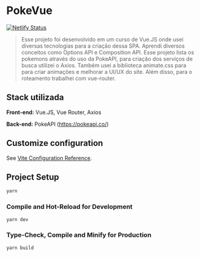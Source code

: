 # PokeVue
[![Netlify Status](https://api.netlify.com/api/v1/badges/3e728b82-a463-4cfb-9311-c91a566bff17/deploy-status)](https://app.netlify.com/sites/marco-poke-vue/deploys)

>Esse projeto foi desenvolvido em um curso de Vue.JS onde usei diversas tecnologias para a criação dessa SPA. Aprendi diversos conceitos como Options API e Composition API. 
Esse projeto lista os pokemons através do uso da PokeAPI, para criação dos serviços de busca utilizei o Axios. 
Também usei a biblioteca animate.css para para criar animações e melhorar a UI/UX do site. Além disso, para o roteamento trabalhei com vue-router.
    
## Stack utilizada

**Front-end:** Vue.JS, Vue Router, Axios

**Back-end:** PokeAPI  (https://pokeapi.co/)


## Customize configuration

See [Vite Configuration Reference](https://vitejs.dev/config/).

## Project Setup

```sh
yarn
```

### Compile and Hot-Reload for Development

```sh
yarn dev
```

### Type-Check, Compile and Minify for Production

```sh
yarn build
```
